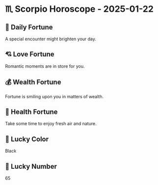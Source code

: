 # ♏ Scorpio Horoscope - 2025-01-22

## 🎯 Daily Fortune

A special encounter might brighten your day.

## 💘 Love Fortune

Romantic moments are in store for you.

## 💰 Wealth Fortune

Fortune is smiling upon you in matters of wealth.

## 🌱 Health Fortune

Take some time to enjoy fresh air and nature.

## 🎨 Lucky Color

Black

## 🔢 Lucky Number

65
